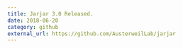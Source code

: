 ```yaml
---
title: Jarjar 3.0 Released.
date: 2018-06-20
category: github
external_url: https://github.com/AusterweilLab/jarjar
---
```

